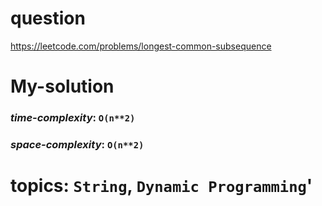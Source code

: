 # question
https://leetcode.com/problems/longest-common-subsequence

# **My-solution**

### _time-complexity_: `O(n**2)`
### _space-complexity_: `O(n**2)`


# topics: `String`, `Dynamic Programming`'